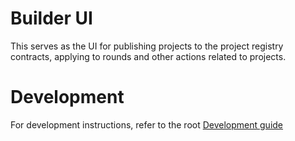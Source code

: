 # Builder UI

This serves as the UI for publishing projects to the project registry contracts, applying to rounds and other actions related to projects.

# Development

For development instructions, refer to the root [Development guide](../../docs/DEV.md)
